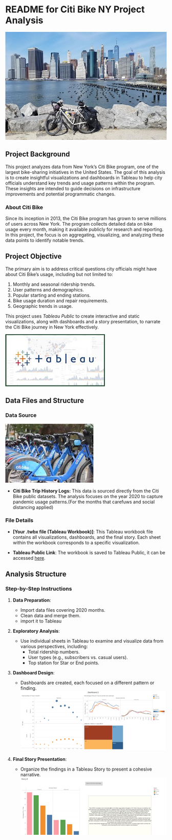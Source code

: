 # README for Citi Bike NY Project Analysis
![Project](Images/newa.jpg)
## Project Background

This project analyzes data from New York’s Citi Bike program, one of the largest bike-sharing initiatives in the United States. The goal of this analysis is to create insightful visualizations and dashboards in Tableau to help city officials understand key trends and usage patterns within the program. These insights are intended to guide decisions on infrastructure improvements and potential programmatic changes.

### About Citi Bike
Since its inception in 2013, the Citi Bike program has grown to serve millions of users across New York. The program collects detailed data on bike usage every month, making it available publicly for research and reporting. In this project, the focus is on aggregating, visualizing, and analyzing these data points to identify notable trends.

## Project Objective

The primary aim is to address critical questions city officials might have about Citi Bike’s usage, including but not limited to:
1. Monthly and seasonal ridership trends.
2. User patterns and demographics.
3. Popular starting and ending stations.
4. Bike usage duration and repair requirements.
5. Geographic trends in usage.

This project uses *Tableau Public* to create interactive and static visualizations, along with dashboards and a story presentation, to narrate the Citi Bike journey in New York effectively.

![Project](Images/download.jpg)


## Data Files and Structure

### Data Source
![Project](Images/citibike.jpg)
- **Citi Bike Trip History Logs:** This data is sourced directly from the Citi Bike public datasets. The analysis focuses on the year 2020 to capture pandemic usage patterns.(For the months that carefuws and social distancing applied)

### File Details
- **[Your .twbx file (Tableau Workbook)]**: This Tableau workbook file contains all visualizations, dashboards, and the final story. Each sheet within the workbook corresponds to a specific visualization.

- **Tableau Public Link**: The workbook is saved to Tableau Public, it can be accessed [here](https://public.tableau.com/app/profile/zahra.pazouki/viz/CitiBikeNY-ZaraPazouki/TotalNumberofTripsinmonth?publish=yes). 


## Analysis Structure

### Step-by-Step Instructions

1. **Data Preparation**:
   - Import data files covering 2020 months.
   - Clean data and merge them.
   - import it to Tableau

2. **Exploratory Analysis**:
   - Use individual sheets in Tableau to examine and visualize data from various perspectives, including:
     - Total ridership numbers.
     - User types (e.g., subscribers vs. casual users).
     - Top station for Star or End points.

4. **Dashboard Design**:
   - Dashboards are created, each focused on a different pattern or finding.
   ![Project](Images/Dashboard.jpg)

5. **Final Story Presentation**:
   - Organize the findings in a Tableau Story to present a cohesive narrative.
   ![Project](Images/Story.jpg)



